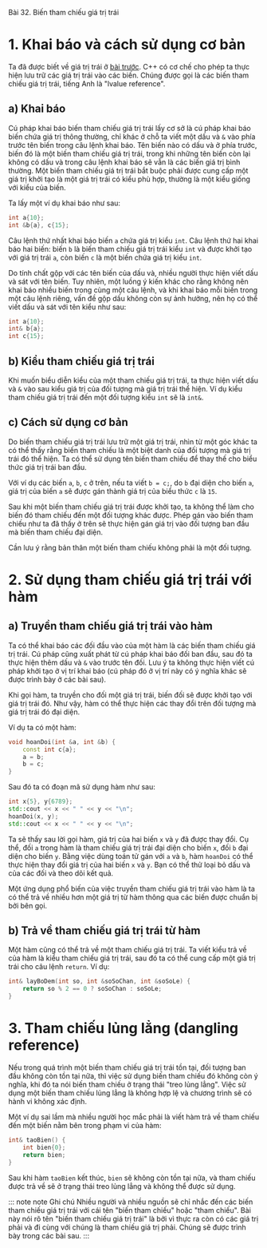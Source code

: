 Bài 32. Biến tham chiếu giá trị trái
# 1. Khai báo và cách sử dụng cơ bản

Ta đã được biết về giá trị trái ở [bài trước](!6.2). C++ có cơ chế cho phép ta thực hiện lưu trữ các giá trị trái vào
các biến. Chúng được gọi là các biến tham chiếu giá trị trái, tiếng Anh là "lvalue reference".

## a) Khai báo

Cú pháp khai báo biến tham chiếu giá trị trái lấy cơ sở là cú pháp khai báo biến chứa giá trị thông thường, chỉ khác ở
chỗ ta viết một dấu và `&` vào phía trước tên biến trong câu lệnh khai báo. Tên biến nào có dấu và ở phía trước, biến đó
là một biến tham chiếu giá trị trái, trong khi những tên biến còn lại không có dấu và trong câu lệnh khai báo sẽ vẫn là
các biến giá trị bình thường. Một biến tham chiếu giá trị trái bắt buộc phải được cung cấp một giá trị khởi tạo là một
giá trị trái có kiểu phù hợp, thường là một kiểu giống với kiểu của biến.

Ta lấy một ví dụ khai báo như sau:

```cpp
int a{10};
int &b{a}, c{15};
```

Câu lệnh thứ nhất khai báo biến `a` chứa giá trị kiểu `int`. Câu lệnh thứ hai khai báo hai biến: biến `b` là biến tham
chiếu giá trị trái kiểu `int` và được khởi tạo với giá trị trái `a`, còn biến `c` là một biến chứa giá trị kiểu `int`.

Do tính chất gộp với các tên biến của dấu và, nhiều người thực hiện viết dấu và sát với tên biến. Tuy nhiên, một luồng ý
kiến khác cho rằng không nên khai báo nhiều biến trong cùng một câu lệnh, và khi khai báo mỗi biến trong một câu lệnh
riêng, vấn đề gộp dấu không còn sự ảnh hưởng, nên họ có thể viết dấu và sát với tên kiểu như sau:

```cpp
int a{10};
int& b{a};
int c{15};
```

## b) Kiểu tham chiếu giá trị trái

Khi muốn biểu diễn kiểu của một tham chiếu giá trị trái, ta thực hiện viết dấu và `&` vào sau kiểu giá trị của đối tượng
mà giá trị trái thể hiện. Ví dụ kiểu tham chiếu giá trị trái đến một đối tượng kiểu `int` sẽ là `int&`.

## c) Cách sử dụng cơ bản

Do biến tham chiếu giá trị trái lưu trữ một giá trị trái, nhìn từ một góc khác ta có thể thấy rằng biến tham chiếu là
một biệt danh của đối tượng mà giá trị trái đó thể hiện. Ta có thể sử dụng tên biến tham chiếu để thay thế cho biểu thức
giá trị trái ban đầu.

Với ví dụ các biến `a`, `b`, `c` ở trên, nếu ta viết `b = c;`, do `b` đại diện cho biến `a`, giá trị của biến `a` sẽ
được gán thành giá trị của biểu thức `c` là `15`.

Sau khi một biến tham chiếu giá trị trái được khởi tạo, ta không thể làm cho biến đó tham chiếu đến một đối tượng khác
được. Phép gán vào biến tham chiếu như ta đã thấy ở trên sẽ thực hiện gán giá trị vào đối tượng ban đầu mà biến tham
chiếu đại diện.

Cần lưu ý rằng bản thân một biến tham chiếu không phải là một đối tượng.

# 2. Sử dụng tham chiếu giá trị trái với hàm

## a) Truyền tham chiếu giá trị trái vào hàm

Ta có thể khai báo các đối đầu vào của một hàm là các biến tham chiếu giá trị trái. Cú pháp cũng xuất phát từ cú pháp
khai báo đối ban đầu, sau đó ta thực hiện thêm dấu và `&` vào trước tên đối. Lưu ý ta không thực hiện viết cú pháp khởi
tạo ở vị trí khai báo (cú pháp đó ở vị trí này có ý nghĩa khác sẽ được trình bày ở các bài sau).

Khi gọi hàm, ta truyền cho đối một giá trị trái, biến đối sẽ được khởi tạo với giá trị trái đó. Như vậy, hàm có thể thực
hiện các thay đổi trên đối tượng mà giá trị trái đó đại diện.

Ví dụ ta có một hàm:

```cpp
void hoanDoi(int &a, int &b) {
	const int c{a};
	a = b;
	b = c;
}
```

Sau đó ta có đoạn mã sử dụng hàm như sau:

```cpp
int x{5}, y{6789};
std::cout << x << " " << y << "\n";
hoanDoi(x, y);
std::cout << x << " " << y << "\n";
```

Ta sẽ thấy sau lời gọi hàm, giá trị của hai biến `x` và `y` đã được thay đổi. Cụ thể, đối `a` trong hàm là tham chiếu
giá trị trái đại diện cho biến `x`, đối `b` đại diện cho biến `y`. Bằng việc dùng toán tử gán với `a` và `b`, hàm
`hoanDoi` có thể thực hiện thay đổi giá trị của hai biến `x` và `y`. Bạn có thể thử loại bỏ dấu và của các đối và theo
dõi kết quả.

Một ứng dụng phổ biến của việc truyền tham chiếu giá trị trái vào hàm là ta có thể trả về nhiều hơn một giá trị từ hàm
thông qua các biến được chuẩn bị bởi bên gọi.

## b) Trả về tham chiếu giá trị trái từ hàm

Một hàm cũng có thể trả về một tham chiếu giá trị trái. Ta viết kiểu trả về của hàm là kiểu tham chiếu giá trị trái, sau
đó ta có thể cung cấp một giá trị trái cho câu lệnh `return`. Ví dụ:

```cpp
int& layBoDem(int so, int &soSoChan, int &soSoLe) {
	return so % 2 == 0 ? soSoChan : soSoLe;
}
```

# 3. Tham chiếu lủng lẳng (dangling reference)

Nếu trong quá trình một biến tham chiếu giá trị trái tồn tại, đối tượng ban đầu không còn tồn tại nữa, thì việc sử dụng
biến tham chiếu đó không còn ý nghĩa, khi đó ta nói biến tham chiếu ở trạng thái "treo lủng lẳng". Việc sử dụng một biến
tham chiếu lủng lẳng là không hợp lệ và chương trình sẽ có hành vi không xác định.

Một ví dụ sai lầm mà nhiều người học mắc phải là viết hàm trả về tham chiếu đến một biến nằm bên trong phạm vi của hàm:

```cpp
int& taoBien() {
	int bien{0};
	return bien;
}
```

Sau khi hàm `taoBien` kết thúc, `bien` sẽ không còn tồn tại nữa, và tham chiếu được trả về sẽ ở trạng thái treo lủng
lẳng và không thể được sử dụng.

::: note note Ghi chú
Nhiều người và nhiều nguồn sẽ chỉ nhắc đến các biến tham chiếu giá trị trái với cái tên "biến tham chiếu" hoặc "tham
chiếu". Bài này nói rõ tên "biến tham chiếu giá trị trái" là bởi vì thực ra còn có các giá trị phải và đi cùng với chúng
là tham chiếu giá trị phải. Chúng sẽ được trình bày trong các bài sau.
:::